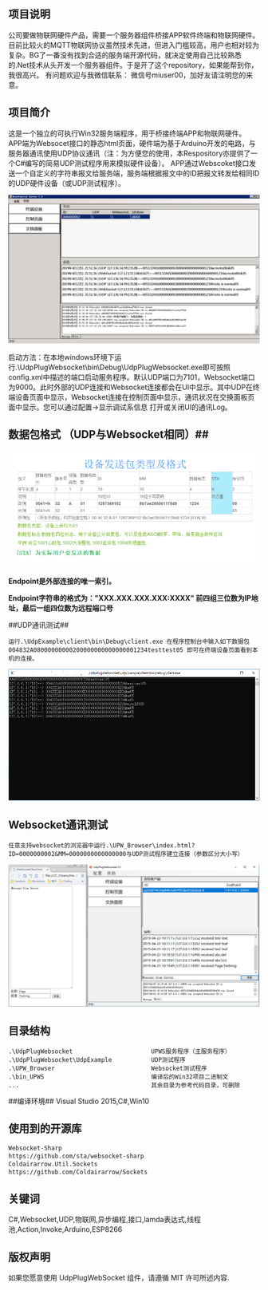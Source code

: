 


## 项目说明  ##

公司要做物联网硬件产品，需要一个服务器组件桥接APP软件终端和物联网硬件。 目前比较火的MQTT物联网协议虽然技术先进，但进入门槛较高，用户也相对较为复杂。BG了一番没有找到合适的服务端开源代码，就决定使用自己比较熟悉的.Net技术从头开发一个服务器组件。于是开了这个repository，如果能帮到你，我很高兴。 有问题欢迎与我微信联系： 微信号miuser00，加好友请注明您的来意。

## 项目简介 ##
这是一个独立的可执行Win32服务端程序，用于桥接终端APP和物联网硬件。 APP端为Websocet接口的静态html页面，硬件端为基于Arduino开发的电路，与服务器通讯使用UDP协议通讯（注：为方便您的使用，本Respository亦提供了一个C#编写的简易UDP测试程序用来模拟硬件设备）。 APP通过Webscoket接口发送一个自定义的字符串报文给服务端，服务端根据报文中的ID把报文转发给相同ID的UDP硬件设备（或UDP测试程序）。

![](./document/preview.png)

启动方法：在本地windows环境下运行.\UdpPlugWebsocket\bin\Debug\UdpPlugWebsocket.exe即可按照config.xml中描述的端口启动服务程序。默认UDP端口为7101，Websocket端口为9000。此时外部的UDP连接和Websocket连接都会在UI中显示。其中UDP在终端设备页面中显示，Websocket连接在控制页面中显示，通讯状况在交换面板页面中显示。您可以通过配置->显示调试系信息 打开或关闭UI的通讯Log。




## 数据包格式 （UDP与Websocket相同）##

![](./document/packageintro.png)


**Endpoint是外部连接的唯一索引。**

**Endpoint字符串的格式为："XXX.XXX.XXX.XXX:XXXX" 前四组三位数为IP地址，最后一组四位数为远程端口号**

##UDP通讯测试##

	运行.\UdpExample\client\bin\Debug\client.exe 在程序控制台中输入如下数据包
	004832A08000000000200000000000000001234testtest05 即可在终端设备页面看到本机的连接。
![](./document/clienttest.png)
## Websocket通讯测试 ##
	任意支持websocket的浏览器中运行.\UPW_Browser\index.html?ID=0000000002&MM=0000000000000000与UDP测试程序建立连接（参数区分大小写）
![](./document/webtest.png)

## 目录结构 ##
	.\UdpPlugWebsocket 						UPWS服务程序（主服务程序）	
	.\UdpPlugWebsocket\UdpExample 			UDP测试程序 	
	.\UPW_Browser							Websocket测试程序
	.\bin_UPWS								编译后的Win32项目二进制文
	...										其余目录为参考代码目录，可删除	


##编译环境##
Visual Studio 2015,C#,Win10
	
## 使用到的开源库 ##
	Websocket-Sharp
	https://github.com/sta/websocket-sharp
	Coldairarrow.Util.Sockets	
	https://github.com/Coldairarrow/Sockets


## 关键词  ##

C#,Websocket,UDP,物联网,异步编程,接口,lamda表达式,线程池,Action,Invoke,Arduino,ESP8266

## 版权声明 ##

如果您愿意使用 UdpPlugWebSocket 组件，请遵循 MIT 许可所述内容.